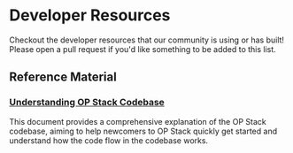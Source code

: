 # Developer Resources

Checkout the developer resources that our community is using or has built! Please open a pull request if you'd like something to be added to this list.

## Reference Material

### [Understanding OP Stack Codebase](https://github.com/joohhnnn/Understanding-Optimism-Codebase#understanding-optimism-codebase) 

This document provides a comprehensive explanation of the OP Stack codebase, aiming to help newcomers to OP Stack quickly get started and understand how the code flow in the codebase works.



